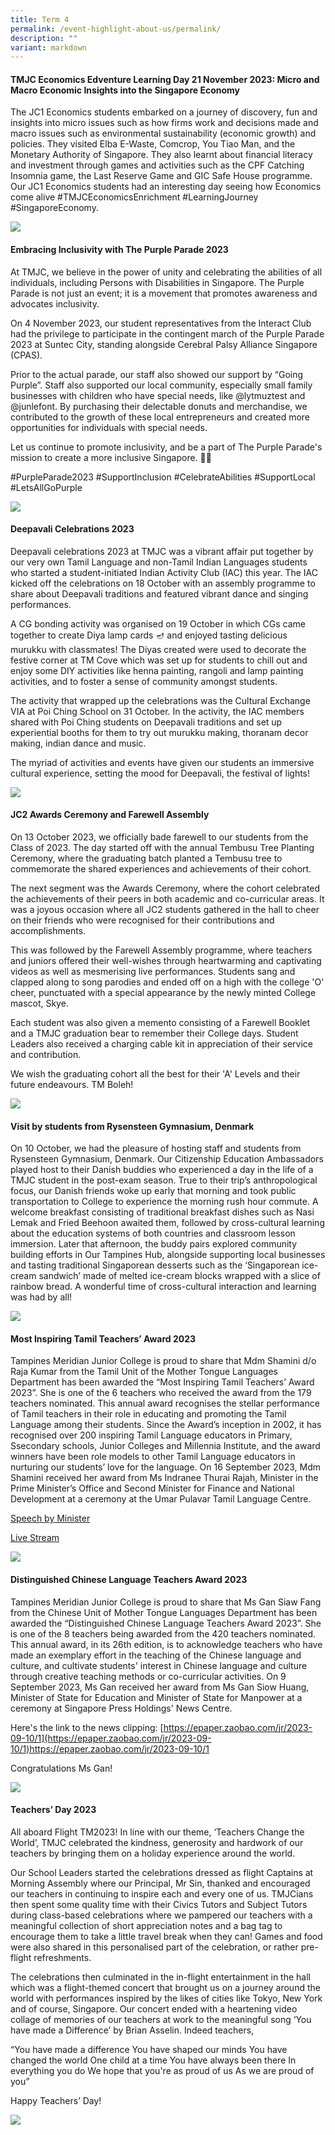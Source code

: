 ```yaml
---
title: Term 4
permalink: /event-highlight-about-us/permalink/
description: ""
variant: markdown
---
```

#### TMJC Economics Edventure Learning Day 21 November 2023: Micro and Macro Economic Insights into the Singapore Economy

The JC1 Economics students embarked on a journey of discovery, fun and insights into micro issues such as how firms work and decisions made and macro issues such as environmental sustainability (economic growth) and policies. They visited Elba E-Waste, Comcrop, You Tiao Man, and the Monetary Authority of Singapore. They also learnt about financial literacy and investment through games and activities such as the CPF Catching Insomnia game, the Last Reserve Game and GIC Safe House programme. Our JC1 Economics students had an interesting day seeing how Economics come alive #TMJCEconomicsEnrichment #LearningJourney #SingaporeEconomy.

![](/images/Event%20Highlights/2023/Term%204/2023_T4_Events_EconsEnrichment_01.jpg)


#### Embracing Inclusivity with The Purple Parade 2023

At TMJC, we believe in the power of unity and celebrating the abilities of all individuals, including Persons with Disabilities in Singapore. The Purple Parade is not just an event; it is a movement that promotes awareness and advocates inclusivity. 

On 4 November 2023, our student representatives from the Interact Club had the privilege to participate in the contingent march of the Purple Parade 2023 at Suntec City, standing alongside Cerebral Palsy Alliance Singapore (CPAS). 

Prior to the actual parade, our staff also showed our support by “Going Purple”. Staff also supported our local community, especially small family businesses with children who have special needs, like @lytmuztest and @junlefont. By purchasing their delectable donuts and merchandise, we contributed to the growth of these local entrepreneurs and created more opportunities for individuals with special needs.

Let us continue to promote inclusivity, and be a part of The Purple Parade's mission to create a more inclusive Singapore. 💜✨ 

#PurpleParade2023 #SupportInclusion #CelebrateAbilities #SupportLocal #LetsAllGoPurple

![](/images/Event%20Highlights/2023/Term%204/2023-t4-events-purpleparade_01.jpg)

#### Deepavali Celebrations 2023

Deepavali celebrations 2023 at TMJC was a vibrant affair put together by our very own Tamil Language  and non-Tamil Indian Languages students who started a student-initiated Indian Activity Club (IAC) this year.  The IAC kicked off the celebrations on 18 October with an assembly programme to share about Deepavali traditions and featured vibrant dance and singing performances. 

A CG bonding activity was organised on 19 October in which CGs came together to create Diya lamp cards 🪔 and enjoyed tasting delicious murukku with classmates! The Diyas created were used to decorate the festive corner at TM Cove which was set up for students to chill out and enjoy some DIY activities like henna painting, rangoli and lamp painting activities, and to foster a sense of community amongst students.

The activity that wrapped up the celebrations was the Cultural Exchange VIA at Poi Ching School on 31 October. In the activity, the IAC members shared with Poi Ching students on Deepavali traditions and set up experiential booths for them to try out murukku making, thoranam decor making, indian dance and music. 

The myriad of activities and events have given our  students an immersive cultural experience, setting the mood for Deepavali, the festival of lights! 

![](/images/Event%20Highlights/2023/Term%204/2023-t4-events-deepavalicelebrations_01.jpg)

#### JC2 Awards Ceremony and Farewell Assembly

On 13 October 2023, we officially bade farewell to our students from the Class of 2023. The day started off with the annual Tembusu Tree Planting Ceremony, where the graduating batch planted a Tembusu tree to commemorate the shared experiences and achievements of their cohort. 

The next segment was the Awards Ceremony, where the cohort celebrated the achievements of their peers in both academic and co-curricular areas. It was a joyous occasion where all JC2 students gathered in the hall to cheer on their friends who were recognised for their contributions and accomplishments. 

This was followed by the Farewell Assembly programme, where teachers and juniors offered their well-wishes through heartwarming and captivating videos as well as mesmerising live performances. Students sang and clapped along to song parodies and ended off on a high with the college 'O' cheer, punctuated with a special appearance by the newly minted College mascot, Skye. 

Each student was also given a memento consisting of a Farewell Booklet and a TMJC graduation bear to remember their College days. Student Leaders also received a charging cable kit in appreciation of their service and contribution.

We wish the graduating cohort all the best for their 'A' Levels and their future endeavours. TM Boleh!

![](/images/Event%20Highlights/2023/Term%204/2023-t4-events-farewellassembly_01.jpg)

#### Visit by students from Rysensteen Gymnasium, Denmark

On 10 October, we had the pleasure of hosting staff and students from Rysensteen Gymnasium, Denmark. Our Citizenship Education Ambassadors played host to their Danish buddies who experienced a day in the life of a TMJC student in the post-exam season. True to their trip’s anthropological focus, our Danish friends woke up early that morning and took public transportation to College to experience the morning rush hour commute. A welcome breakfast consisting of traditional breakfast dishes such as Nasi Lemak and Fried Beehoon awaited them, followed by cross-cultural learning about the education systems of both countries and classroom lesson immersion. Later that afternoon, the buddy pairs explored community building efforts in Our Tampines Hub, alongside supporting local businesses and tasting traditional Singaporean desserts such as the ‘Singaporean ice-cream sandwich’ made of melted ice-cream blocks wrapped with a slice of rainbow bread. A wonderful time of cross-cultural interaction and learning was had by all! 

![](/images/Event%20Highlights/2023/Term%204/2023-t4-events-danishschoolvisit_01.jpg)

#### Most Inspiring Tamil Teachers’ Award 2023

Tampines Meridian Junior College is proud to share that Mdm Shamini d/o Raja Kumar from the Tamil Unit of the Mother Tongue Languages Department has been awarded the “Most Inspiring Tamil Teachers’ Award 2023”. She is one of the 6 teachers who received the award from the 179 teachers nominated. This annual award recognises the stellar performance of Tamil teachers in their role in educating and promoting the Tamil Language among their students. Since the Award’s inception in 2002, it has recognised over 200 inspiring Tamil Language educators in Primary, Ssecondary schools, Junior Colleges and Millennia Institute, and the award winners have been role models to other Tamil Language educators in nurturing our students’ love for the language. On 16 September 2023, Mdm Shamini received her award from Ms Indranee Thurai Rajah, Minister in the Prime Minister’s Office and Second Minister for Finance and National Development at a ceremony at the Umar Pulavar Tamil Language Centre. 

[Speech by Minister](https://www.pmo.gov.sg/Newsroom/Minister-Indranee-Rajah-at-the-2023-Most-Inspiring-Tamil-Teachers-Award-Ceremony#:~:text=Take%20for%20instance%2C%20Mdm%20Kayal,new%20pedagogies%20with%20her%20team)

[Live Stream](https://www.youtube.com/watch?v=BWrI7UU0bos&feature=youtu.be)

![](/images/Event%20Highlights/2023/Term%204/2023-t4-events-tamilteacheraward_01.jpg)

#### Distinguished Chinese Language Teachers Award 2023

Tampines Meridian Junior College is proud to share that Ms Gan Siaw Fang from the Chinese Unit of Mother Tongue Languages Department has been awarded the “Distinguished Chinese Language Teachers Award 2023”. She is one of the 8 teachers being awarded from the 420 teachers nominated. This annual award, in its 26th edition, is to acknowledge teachers who have made an exemplary effort in the teaching of the Chinese language and culture, and cultivate students' interest in Chinese language and culture through creative teaching methods or co-curricular activities. On 9 September 2023, Ms Gan received her award from Ms Gan Siow Huang, Minister of State for Education and Minister of State for Manpower at a ceremony at Singapore Press Holdings' News Centre. 

Here's the link to the news clipping: [https://epaper.zaobao.com/jr/2023-09-10/1](https://epaper.zaobao.com/jr/2023-09-10/1)https://epaper.zaobao.com/jr/2023-09-10/1

Congratulations Ms Gan!

![](/images/Event%20Highlights/2023/Term%204/2023-t4-events-clteacheraward_01.jpg)

#### Teachers’ Day 2023 

All aboard Flight TM2023! In line with our theme, ‘Teachers Change the World’, TMJC celebrated the kindness, generosity and hardwork of our teachers by bringing them on a holiday experience around the world. 

Our School Leaders started the celebrations dressed as flight Captains at Morning Assembly where our Principal, Mr Sin, thanked and encouraged our teachers in continuing to inspire each and every one of us. TMJCians then spent some quality time with their Civics Tutors and Subject Tutors during class-based celebrations where we pampered our teachers with a meaningful collection of short appreciation notes and a bag tag to encourage them to take a little travel break when they can! Games and food were also shared in this personalised part of the celebration, or rather pre-flight refreshments.

The celebrations then culminated in the in-flight entertainment in the hall which was a flight-themed concert that brought us on a journey around the world with performances inspired by the likes of cities like Tokyo, New York and of course, Singapore. Our concert ended with a heartening video collage of memories of our teachers at work to the meaningful song ‘You have made a Difference’ by Brian Asselin. Indeed teachers, 

“You have made a difference
You have shaped our minds
You have changed the world
One child at a time
You have always been there
In everything you do
We hope that you're as proud of us
As we are proud of you”

Happy Teachers’ Day! 

![](/images/Event%20Highlights/2023/Term%204/2023-t4-events-teachersday_01.jpg)